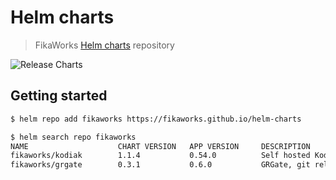 Helm charts
===========

> FikaWorks [Helm charts](https://helm.sh) repository

![Release Charts](https://github.com/FikaWorks/helm-charts/workflows/Release%20Charts/badge.svg)

## Getting started

```bash
$ helm repo add fikaworks https://fikaworks.github.io/helm-charts

$ helm search repo fikaworks
NAME                    CHART VERSION   APP VERSION     DESCRIPTION
fikaworks/kodiak        1.1.4           0.54.0          Self hosted Kodiak
fikaworks/grgate        0.3.1           0.6.0           GRGate, git release gate utility
```
